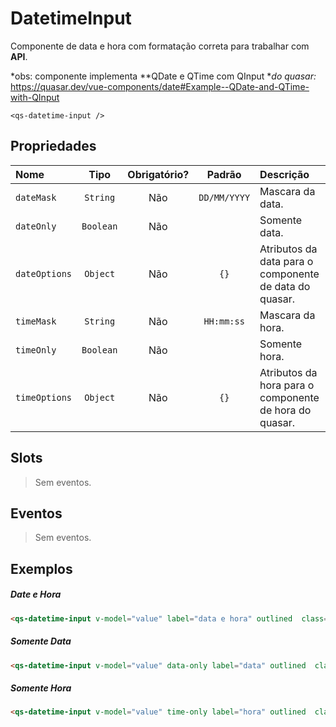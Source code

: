 # DatetimeInput

Componente de data e hora com formatação correta para trabalhar com **API**.

*obs: componente implementa **QDate e QTime com QInput **do quasar:* https://quasar.dev/vue-components/date#Example--QDate-and-QTime-with-QInput

```
<qs-datetime-input />
```

## Propriedades

| Nome | Tipo | Obrigatório? | Padrão | Descrição |
|:-|:-:|:-:|:-:|:-|
| `dateMask` | `String` | Não | `DD/MM/YYYY` | Mascara da data. |
| `dateOnly` | `Boolean` | Não | | Somente data. |
| `dateOptions` | `Object` | Não | `{}` | Atributos da data para o componente de data do quasar. |
| `timeMask` | `String` | Não | `HH:mm:ss` | Mascara da hora. |
| `timeOnly` | `Boolean` | Não | | Somente hora. |
| `timeOptions` | `Object` | Não | `{}` | Atributos da hora para o componente de hora do quasar. |

## Slots

> Sem eventos.

## Eventos

> Sem eventos.

## Exemplos

##### Date e Hora
```html
<qs-datetime-input v-model="value" label="data e hora" outlined  class="col-6" />
```

##### Somente Data
```html
<qs-datetime-input v-model="value" data-only label="data" outlined  class="col-6" />
```

##### Somente Hora
```html
<qs-datetime-input v-model="value" time-only label="hora" outlined  class="col-6" />
```
